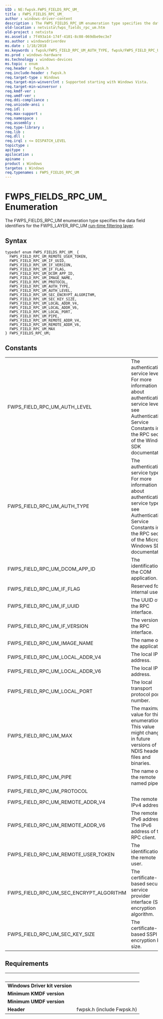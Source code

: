 ```yaml
---
UID : NE:fwpsk.FWPS_FIELDS_RPC_UM_
title : FWPS_FIELDS_RPC_UM_
author : windows-driver-content
description : The FWPS_FIELDS_RPC_UM enumeration type specifies the data field identifiers for the FWPS_LAYER_RPC_UM run-time filtering layer.
old-location : netvista\fwps_fields_rpc_um.htm
old-project : netvista
ms.assetid : 7f493a14-174f-4101-8c08-069dbe9ec3e7
ms.author : windowsdriverdev
ms.date : 1/18/2018
ms.keywords : fwpsk/FWPS_FIELD_RPC_UM_AUTH_TYPE, fwpsk/FWPS_FIELD_RPC_UM_IF_VERSION, FWPS_FIELD_RPC_UM_IMAGE_NAME, FWPS_FIELD_RPC_UM_LOCAL_PORT, FWPS_FIELD_RPC_UM_MAX, fwpsk/FWPS_FIELD_RPC_UM_MAX, fwpsk/FWPS_FIELD_RPC_UM_IF_UUID, FWPS_FIELDS_RPC_UM_, FWPS_FIELD_RPC_UM_SEC_ENCRYPT_ALGORITHM, FWPS_FIELDS_RPC_UM enumeration [Network Drivers Starting with Windows Vista], FWPS_FIELD_RPC_UM_REMOTE_ADDR_V6, FWPS_FIELD_RPC_UM_AUTH_LEVEL, FWPS_FIELD_RPC_UM_REMOTE_USER_TOKEN, FWPS_FIELD_RPC_UM_IF_VERSION, netvista.fwps_fields_rpc_um, fwpsk/FWPS_FIELD_RPC_UM_SEC_KEY_SIZE, fwpsk/FWPS_FIELD_RPC_UM_PIPE, FWPS_FIELD_RPC_UM_REMOTE_ADDR_V4, FWPS_FIELD_RPC_UM_SEC_KEY_SIZE, fwpsk/FWPS_FIELD_RPC_UM_LOCAL_ADDR_V6, fwpsk/FWPS_FIELD_RPC_UM_LOCAL_PORT, FWPS_FIELD_RPC_UM_LOCAL_ADDR_V4, FWPS_FIELD_RPC_UM_IF_UUID, fwpsk/FWPS_FIELD_RPC_UM_IMAGE_NAME, fwpsk/FWPS_FIELD_RPC_UM_REMOTE_ADDR_V4, fwpsk/FWPS_FIELD_RPC_UM_SEC_ENCRYPT_ALGORITHM, fwpsk/FWPS_FIELD_RPC_UM_REMOTE_USER_TOKEN, fwpsk/FWPS_FIELD_RPC_UM_PROTOCOL, fwpsk/FWPS_FIELD_RPC_UM_LOCAL_ADDR_V4, FWPS_FIELD_RPC_UM_LOCAL_ADDR_V6, FWPS_FIELDS_RPC_UM, FWPS_FIELD_RPC_UM_IF_FLAG, fwpsk/FWPS_FIELD_RPC_UM_IF_FLAG, fwpsk/FWPS_FIELD_RPC_UM_AUTH_LEVEL, wfp_ref_5_const_3_data_fields_8dbe4a13-7ea4-4e12-a880-ffbaf3a533ed.xml, FWPS_FIELD_RPC_UM_DCOM_APP_ID, fwpsk/FWPS_FIELD_RPC_UM_DCOM_APP_ID, FWPS_FIELD_RPC_UM_PROTOCOL, fwpsk/FWPS_FIELD_RPC_UM_REMOTE_ADDR_V6, FWPS_FIELD_RPC_UM_AUTH_TYPE, fwpsk/FWPS_FIELDS_RPC_UM, FWPS_FIELD_RPC_UM_PIPE
ms.prod : windows-hardware
ms.technology : windows-devices
ms.topic : enum
req.header : fwpsk.h
req.include-header : Fwpsk.h
req.target-type : Windows
req.target-min-winverclnt : Supported starting with Windows Vista.
req.target-min-winversvr : 
req.kmdf-ver : 
req.umdf-ver : 
req.ddi-compliance : 
req.unicode-ansi : 
req.idl : 
req.max-support : 
req.namespace : 
req.assembly : 
req.type-library : 
req.lib : 
req.dll : 
req.irql : <= DISPATCH_LEVEL
topictype : 
apitype : 
apilocation : 
apiname : 
product : Windows
targetos : Windows
req.typenames : FWPS_FIELDS_RPC_UM
---
```


# FWPS_FIELDS_RPC_UM_ Enumeration
The FWPS_FIELDS_RPC_UM enumeration type specifies the data field identifiers for the
  FWPS_LAYER_RPC_UM 
  <a href="https://msdn.microsoft.com/en-us/library/windows/desktop/aa366492">run-time filtering layer</a>.

## Syntax
````
typedef enum FWPS_FIELDS_RPC_UM_ { 
  FWPS_FIELD_RPC_UM_REMOTE_USER_TOKEN,
  FWPS_FIELD_RPC_UM_IF_UUID,
  FWPS_FIELD_RPC_UM_IF_VERSION,
  FWPS_FIELD_RPC_UM_IF_FLAG,
  FWPS_FIELD_RPC_UM_DCOM_APP_ID,
  FWPS_FIELD_RPC_UM_IMAGE_NAME,
  FWPS_FIELD_RPC_UM_PROTOCOL,
  FWPS_FIELD_RPC_UM_AUTH_TYPE,
  FWPS_FIELD_RPC_UM_AUTH_LEVEL,
  FWPS_FIELD_RPC_UM_SEC_ENCRYPT_ALGORITHM,
  FWPS_FIELD_RPC_UM_SEC_KEY_SIZE,
  FWPS_FIELD_RPC_UM_LOCAL_ADDR_V4,
  FWPS_FIELD_RPC_UM_LOCAL_ADDR_V6,
  FWPS_FIELD_RPC_UM_LOCAL_PORT,
  FWPS_FIELD_RPC_UM_PIPE,
  FWPS_FIELD_RPC_UM_REMOTE_ADDR_V4,
  FWPS_FIELD_RPC_UM_REMOTE_ADDR_V6,
  FWPS_FIELD_RPC_UM_MAX
} FWPS_FIELDS_RPC_UM;
````

## Constants

<table>

<tr>
<td>FWPS_FIELD_RPC_UM_AUTH_LEVEL</td>
<td>The authentication service level. For more information about authentication service levels, see
     Authentication-Service Constants in the RPC section of the Windows SDK documentation.</td>
</tr>

<tr>
<td>FWPS_FIELD_RPC_UM_AUTH_TYPE</td>
<td>The authentication service type. For more information about authentication service types, see
     Authentication-Service Constants in the RPC section of the Microsoft Windows SDK documentation.</td>
</tr>

<tr>
<td>FWPS_FIELD_RPC_UM_DCOM_APP_ID</td>
<td>The identification of the COM application.</td>
</tr>

<tr>
<td>FWPS_FIELD_RPC_UM_IF_FLAG</td>
<td>Reserved for internal use.</td>
</tr>

<tr>
<td>FWPS_FIELD_RPC_UM_IF_UUID</td>
<td>The UUID of the RPC interface.</td>
</tr>

<tr>
<td>FWPS_FIELD_RPC_UM_IF_VERSION</td>
<td>The version of the RPC interface.</td>
</tr>

<tr>
<td>FWPS_FIELD_RPC_UM_IMAGE_NAME</td>
<td>The name of the application.</td>
</tr>

<tr>
<td>FWPS_FIELD_RPC_UM_LOCAL_ADDR_V4</td>
<td>The local IPv4 address.</td>
</tr>

<tr>
<td>FWPS_FIELD_RPC_UM_LOCAL_ADDR_V6</td>
<td>The local IPv6 address.</td>
</tr>

<tr>
<td>FWPS_FIELD_RPC_UM_LOCAL_PORT</td>
<td>The local transport protocol port number.</td>
</tr>

<tr>
<td>FWPS_FIELD_RPC_UM_MAX</td>
<td>The maximum value for this enumeration. This value might change in future versions of the NDIS
     header files and binaries.</td>
</tr>

<tr>
<td>FWPS_FIELD_RPC_UM_PIPE</td>
<td>The name of the remote named pipe.</td>
</tr>

<tr>
<td>FWPS_FIELD_RPC_UM_PROTOCOL</td>
<td></td>
</tr>

<tr>
<td>FWPS_FIELD_RPC_UM_REMOTE_ADDR_V4</td>
<td>The remote IPv4 address.</td>
</tr>

<tr>
<td>FWPS_FIELD_RPC_UM_REMOTE_ADDR_V6</td>
<td>The remote IPv6 address. The IPv6 address of the RPC client.</td>
</tr>

<tr>
<td>FWPS_FIELD_RPC_UM_REMOTE_USER_TOKEN</td>
<td>The identification of the remote user.</td>
</tr>

<tr>
<td>FWPS_FIELD_RPC_UM_SEC_ENCRYPT_ALGORITHM</td>
<td>The certificate-based security service provider interface (SSPI) encryption algorithm.</td>
</tr>

<tr>
<td>FWPS_FIELD_RPC_UM_SEC_KEY_SIZE</td>
<td>The certificate-based SSPI encryption key size.</td>
</tr>
</table>


## Requirements
| &nbsp; | &nbsp; |
| ---- |:---- |
| **Windows Driver kit version** |  |
| **Minimum KMDF version** |  |
| **Minimum UMDF version** |  |
| **Header** | fwpsk.h (include Fwpsk.h) |